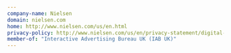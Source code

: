 ```yaml
---
company-name: Nielsen
domain: nielsen.com
home: http://www.nielsen.com/us/en.html
privacy-policy: http://www.nielsen.com/us/en/privacy-statement/digital-measurement.html
member-of: "Interactive Advertising Bureau UK (IAB UK)"
---
```




